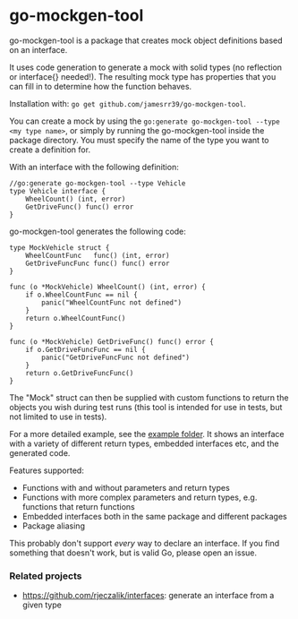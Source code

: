 # go-mockgen-tool

go-mockgen-tool is a package that creates mock object definitions based on an interface.

It uses code generation to generate a mock with solid types (no reflection or interface{} needed!). The resulting mock type has properties that you can fill in to determine how the function behaves.

Installation with: `go get github.com/jamesrr39/go-mockgen-tool`.

You can create a mock by using the `go:generate go-mockgen-tool --type <my type name>`, or simply by running the go-mockgen-tool inside the package directory. You must specify the name of the type you want to create a definition for.

With an interface with the following definition:

```
//go:generate go-mockgen-tool --type Vehicle
type Vehicle interface {
	WheelCount() (int, error)
	GetDriveFunc() func() error
}
```

go-mockgen-tool generates the following code:

```
type MockVehicle struct {
	WheelCountFunc   func() (int, error) 
	GetDriveFuncFunc func() func() error 
}

func (o *MockVehicle) WheelCount() (int, error) {
	if o.WheelCountFunc == nil {
		panic("WheelCountFunc not defined")
	}
	return o.WheelCountFunc()
}

func (o *MockVehicle) GetDriveFunc() func() error {
	if o.GetDriveFuncFunc == nil {
		panic("GetDriveFuncFunc not defined")
	}
	return o.GetDriveFuncFunc()
}
```

The "Mock" struct can then be supplied with custom functions to return the objects you wish during test runs (this tool is intended for use in tests, but not limited to use in tests).

For a more detailed example, see the [example folder](./example). It shows an interface with a variety of different return types, embedded interfaces etc, and the generated code.

Features supported:

- Functions with and without parameters and return types
- Functions with more complex parameters and return types, e.g. functions that return functions
- Embedded interfaces both in the same package and different packages
- Package aliasing

This probably don't support _every_ way to declare an interface. If you find something that doesn't work, but is valid Go, please open an issue.

### Related projects

- https://github.com/rjeczalik/interfaces: generate an interface from a given type

